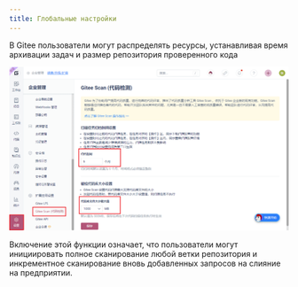 ```yaml
---
title: Глобальные настройки
---
```


В Gitee пользователи могут распределять ресурсы, устанавливая время архивации задач и размер репозитория проверенного кода

![Глобальные настройки](./assets/setting-1.png)

Включение этой функции означает, что пользователи могут инициировать полное сканирование любой ветки репозитория и инкрементное сканирование вновь добавленных запросов на слияние на предприятии.